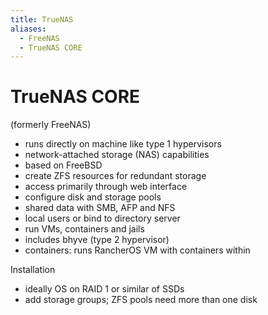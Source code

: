 ```yaml
---
title: TrueNAS
aliases:
  - FreeNAS
  - TrueNAS CORE
---
```

# TrueNAS CORE

(formerly FreeNAS)

- runs directly on machine like type 1 hypervisors
- network-attached storage (NAS) capabilities
- based on FreeBSD
- create ZFS resources for redundant storage
- access primarily through web interface
- configure disk and storage pools
- shared data with SMB, AFP and NFS
- local users or bind to directory server
- run VMs, containers and jails
- includes bhyve (type 2 hypervisor)
- containers: runs RancherOS VM with containers within

Installation

- ideally OS on RAID 1 or similar of SSDs
- add storage groups; ZFS pools need more than one disk